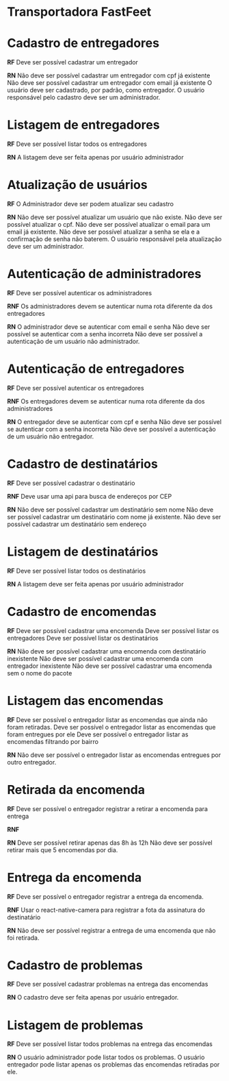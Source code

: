 # Transportadora FastFeet



# Cadastro de entregadores

**RF**
Deve ser possível cadastrar um entregador


**RN**
Não deve ser possível cadastrar um entregador com cpf já existente
Não deve ser possível cadastrar um entregador com email já existente
O usuário deve ser cadastrado, por padrão, como entregador.
O usuário responsável pelo cadastro deve ser um administrador.



# Listagem de entregadores


**RF**
Deve ser possível listar todos os entregadores


**RN**
A listagem deve ser feita apenas por usuário administrador



# Atualização de usuários

**RF**
O Administrador deve ser podem atualizar seu cadastro


**RN**
Não deve ser possível atualizar um usuário que não existe.
Não deve ser possível atualizar o cpf.
Não deve ser possível atualizar o email para um email já existente.
Não deve ser possível atualizar a senha se ela e a confirmação de senha não baterem.
O usuário responsável pela atualização deve ser um administrador.





# Autenticação de administradores


**RF**
Deve ser possível autenticar os administradores

**RNF**
Os administradores devem se autenticar numa rota diferente da dos entregadores

**RN**
O administrador deve se autenticar com email e senha
Não deve ser possível se autenticar com a senha incorreta
Não deve ser possível a autenticação de um usuário não administrador.


# Autenticação de entregadores


**RF**
Deve ser possível autenticar os entregadores


**RNF**
Os entregadores devem se autenticar numa rota diferente da dos administradores


**RN**
O entregador deve se autenticar com cpf e senha
Não deve ser possível se autenticar com a senha incorreta
Não deve ser possível a autenticação de um usuário não entregador.


# Cadastro de destinatários


**RF**
Deve ser possível cadastrar o destinatário


**RNF**
Deve usar uma api para busca de endereços por CEP


**RN**
Não deve ser possível cadastrar um destinatário sem nome
Não deve ser possível cadastrar um destinatário com nome já existente.
Não deve ser possível cadastrar um destinatário sem endereço


# Listagem de destinatários


**RF**
Deve ser possível listar todos os destinatários


**RN**
A listagem deve ser feita apenas por usuário administrador




# Cadastro de encomendas


**RF**
Deve ser possível cadastrar uma encomenda
Deve ser possível listar os entregadores
Deve ser possível listar os destinatários


**RN**
Não deve ser possível cadastrar uma encomenda com destinatário inexistente
Não deve ser possível cadastrar uma encomenda com entregador inexistente
Não deve ser possível cadastrar uma encomenda sem o nome do pacote



# Listagem das encomendas


**RF**
Deve ser possível o entregador listar as encomendas que ainda não foram retiradas.
Deve ser possível o entregador listar as encomendas que foram entregues por ele
Deve ser possível o entregador listar as encomendas filtrando por bairro


**RN**
Não deve ser possível o entregador listar as encomendas entregues por outro entregador.




# Retirada da encomenda


**RF**
Deve ser possível o entregador registrar a retirar a encomenda para entrega


**RNF**


**RN**
Deve ser possível retirar apenas das 8h às 12h
Não deve ser possível retirar mais que 5 encomendas por dia.



# Entrega da encomenda


**RF**
Deve ser possível o entregador registrar a entrega da encomenda.


**RNF**
Usar o react-native-camera para registrar a fota da assinatura do destinatário


**RN**
Não deve ser possível registrar a entrega de uma encomenda que não foi retirada.




# Cadastro de problemas


**RF**
Deve ser possível cadastrar problemas na entrega das encomendas


**RN**
O cadastro deve ser feita apenas por usuário entregador.




# Listagem de problemas

**RF**
Deve ser possível listar todos problemas na entrega das encomendas

**RN**
O usuário administrador pode listar todos os problemas.
O usuário entregador pode listar apenas os problemas das encomendas retiradas por ele.
